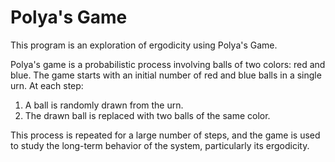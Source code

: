 # Polya's Game
This program is an exploration of ergodicity using Polya's Game.

Polya's game is a probabilistic process involving balls of two colors: red and blue. The game starts with an initial number of red and blue balls in a single urn. At each step:

1. A ball is randomly drawn from the urn.
2. The drawn ball is replaced with two balls of the same color.

This process is repeated for a large number of steps, and the game is used to study the long-term behavior of the system, particularly its ergodicity.

